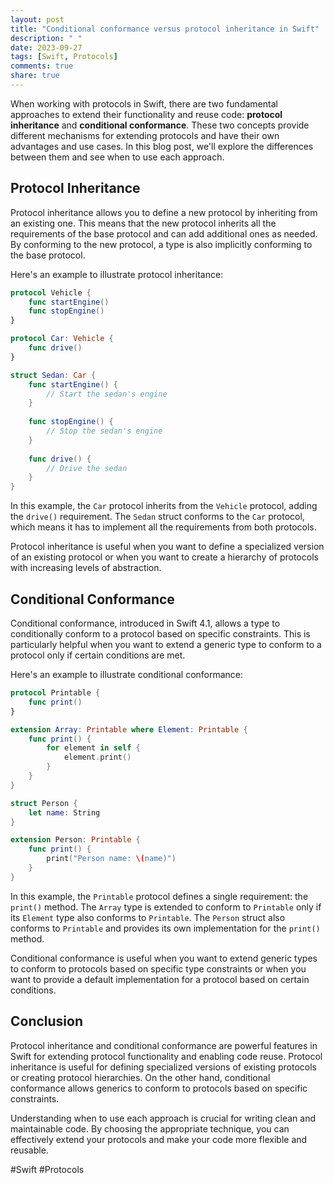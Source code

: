 ```yaml
---
layout: post
title: "Conditional conformance versus protocol inheritance in Swift"
description: " "
date: 2023-09-27
tags: [Swift, Protocols]
comments: true
share: true
---
```


When working with protocols in Swift, there are two fundamental approaches to extend their functionality and reuse code: **protocol inheritance** and **conditional conformance**. These two concepts provide different mechanisms for extending protocols and have their own advantages and use cases. In this blog post, we'll explore the differences between them and see when to use each approach.

## Protocol Inheritance

Protocol inheritance allows you to define a new protocol by inheriting from an existing one. This means that the new protocol inherits all the requirements of the base protocol and can add additional ones as needed. By conforming to the new protocol, a type is also implicitly conforming to the base protocol.

Here's an example to illustrate protocol inheritance:

```swift
protocol Vehicle {
    func startEngine()
    func stopEngine()
}

protocol Car: Vehicle {
    func drive()
}

struct Sedan: Car {
    func startEngine() {
        // Start the sedan's engine
    }
    
    func stopEngine() {
        // Stop the sedan's engine
    }
    
    func drive() {
        // Drive the sedan
    }
}
```

In this example, the `Car` protocol inherits from the `Vehicle` protocol, adding the `drive()` requirement. The `Sedan` struct conforms to the `Car` protocol, which means it has to implement all the requirements from both protocols.

Protocol inheritance is useful when you want to define a specialized version of an existing protocol or when you want to create a hierarchy of protocols with increasing levels of abstraction.

## Conditional Conformance

Conditional conformance, introduced in Swift 4.1, allows a type to conditionally conform to a protocol based on specific constraints. This is particularly helpful when you want to extend a generic type to conform to a protocol only if certain conditions are met.

Here's an example to illustrate conditional conformance:

```swift
protocol Printable {
    func print()
}

extension Array: Printable where Element: Printable {
    func print() {
        for element in self {
            element.print()
        }
    }
}

struct Person {
    let name: String
}

extension Person: Printable {
    func print() {
        print("Person name: \(name)")
    }
}
```

In this example, the `Printable` protocol defines a single requirement: the `print()` method. The `Array` type is extended to conform to `Printable` only if its `Element` type also conforms to `Printable`. The `Person` struct also conforms to `Printable` and provides its own implementation for the `print()` method.

Conditional conformance is useful when you want to extend generic types to conform to protocols based on specific type constraints or when you want to provide a default implementation for a protocol based on certain conditions.

## Conclusion

Protocol inheritance and conditional conformance are powerful features in Swift for extending protocol functionality and enabling code reuse. Protocol inheritance is useful for defining specialized versions of existing protocols or creating protocol hierarchies. On the other hand, conditional conformance allows generics to conform to protocols based on specific constraints.

Understanding when to use each approach is crucial for writing clean and maintainable code. By choosing the appropriate technique, you can effectively extend your protocols and make your code more flexible and reusable.

#Swift #Protocols